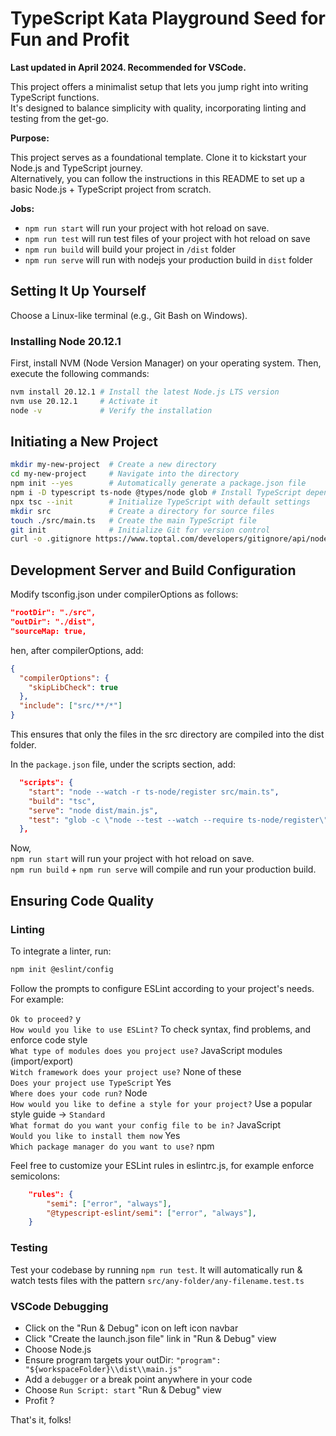 # TypeScript Kata Playground Seed for Fun and Profit

**Last updated in April 2024. Recommended for VSCode.**

This project offers a minimalist setup that lets you jump right into writing TypeScript functions.  
It's designed to balance simplicity with quality, incorporating linting and testing from the get-go.



**Purpose:**

This project serves as a foundational template. Clone it to kickstart your Node.js and TypeScript journey.  
Alternatively, you can follow the instructions in this README to set up a basic Node.js + TypeScript project from scratch.


**Jobs:**
- `npm run start` will run your project with hot reload on save.
- `npm run test`  will run test files of your project with hot reload on save
- `npm run build` will build your project in `/dist` folder
- `npm run serve` will run with nodejs your production build in `dist` folder

## Setting It Up Yourself

Choose a Linux-like terminal (e.g., Git Bash on Windows).

### Installing Node 20.12.1

First, install NVM (Node Version Manager) on your operating system. Then, execute the following commands:
```sh
nvm install 20.12.1 # Install the latest Node.js LTS version
nvm use 20.12.1     # Activate it
node -v             # Verify the installation
```

## Initiating a New Project

```sh
mkdir my-new-project  # Create a new directory
cd my-new-project     # Navigate into the directory
npm init --yes        # Automatically generate a package.json file
npm i -D typescript ts-node @types/node glob # Install TypeScript dependencies
npx tsc --init        # Initialize TypeScript with default settings
mkdir src             # Create a directory for source files
touch ./src/main.ts   # Create the main TypeScript file
git init              # Initialize Git for version control
curl -o .gitignore https://www.toptal.com/developers/gitignore/api/node # Generate a .gitignore file for Node projects
```

## Development Server and Build Configuration

Modify tsconfig.json under compilerOptions as follows:

```json
"rootDir": "./src",
"outDir": "./dist",
"sourceMap: true,
 ```

hen, after compilerOptions, add:

```json
{
  "compilerOptions": {
    "skipLibCheck": true
  },
  "include": ["src/**/*"]
}

```
This ensures that only the files in the src directory are compiled into the dist folder.

In the `package.json` file, under the scripts section, add:
```json
  "scripts": {
    "start": "node --watch -r ts-node/register src/main.ts",
    "build": "tsc",
    "serve": "node dist/main.js",
    "test": "glob -c \"node --test --watch --require ts-node/register\" \"./src/**/*.ts\""
  },
```

Now,  
`npm run start` will run your project with hot reload on save.  
`npm run build` + `npm run serve` will compile and run your production build.


## Ensuring Code Quality

### Linting

To integrate a linter, run:
```sh
npm init @eslint/config
```

Follow the prompts to configure ESLint according to your project's needs. For example:

`Ok to proceed?` y  
`How would you like to use ESLint?` To check syntax, find problems, and enforce code style  
`What type of modules does you project use?` JavaScript modules (import/export)  
`Witch framework does your project use?` None of these  
`Does your project use TypeScript` Yes  
`Where does your code run?` Node  
`How would you like to define a style for your project?` Use a popular style guide -> `Standard`  
`What format do you want your config file to be in?` JavaScript  
`Would you like to install them now` Yes  
`Which package manager do you want to use?` npm  

Feel free to customize your ESLint rules in eslintrc.js, for example enforce semicolons:
```json
    "rules": {
        "semi": ["error", "always"],
        "@typescript-eslint/semi": ["error", "always"],
    }
```

### Testing

Test your codebase by running `npm run test`.
It will automatically run & watch tests files with the pattern `src/any-folder/any-filename.test.ts`

### VSCode Debugging

- Click on the "Run & Debug" icon on left icon navbar
- Click "Create the launch.json file" link in "Run & Debug" view
- Choose Node.js
- Ensure program targets your outDir:  `"program": "${workspaceFolder}\\dist\\main.js"`
- Add a `debugger` or a break point anywhere in your code
- Choose `Run Script: start` "Run & Debug" view
- Profit ?


That's it, folks!